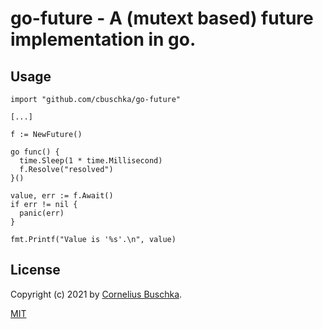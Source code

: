 # go-future - A (mutext based) future implementation in go.

## Usage
```
import "github.com/cbuschka/go-future"

[...]

f := NewFuture()

go func() {
  time.Sleep(1 * time.Millisecond)
  f.Resolve("resolved")
}()

value, err := f.Await()
if err != nil {
  panic(err)
}

fmt.Printf("Value is '%s'.\n", value)
```

## License
Copyright (c) 2021 by [Cornelius Buschka](https://github.com/cbuschka).

[MIT](./license.txt)
